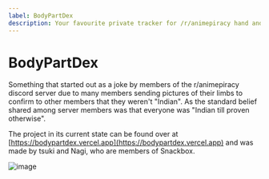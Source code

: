 ```yaml
---
label: BodyPartDex
description: Your favourite private tracker for /r/animepiracy hand and feet pics
---
```


# BodyPartDex

Something that started out as a joke by members of the r/animepiracy discord server due to many members sending pictures of their limbs to confirm to other members that they weren't "Indian". As the standard belief shared among server members was that everyone was "Indian till proven otherwise".

The project in its current state can be found over at [https://bodypartdex.vercel.app](https://bodypartdex.vercel.app) and was made by tsuki and Nagi, who are members of Snackbox.

![image](https://user-images.githubusercontent.com/78981416/229583726-318a8d81-dbbf-4079-8840-fa84a7ddc629.png)
